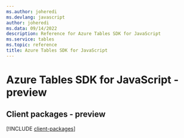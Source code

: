 ```yaml
---
ms.author: joheredi
ms.devlang: javascript
author: joheredi
ms.data: 09/14/2022
description: Reference for Azure Tables SDK for JavaScript
ms.service: tables
ms.topic: reference
title: Azure Tables SDK for JavaScript
---
```

# Azure Tables SDK for JavaScript - preview

## Client packages - preview
[!INCLUDE [client-packages](tables-client-index.md)]
